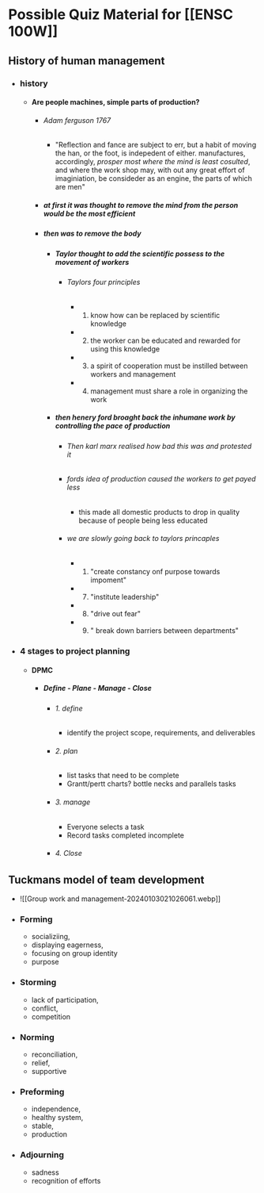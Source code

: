 
# Possible Quiz Material for [[ENSC 100W]]
## History of human management
- ### history
	- #### Are people machines, simple parts of production?
		- ###### Adam ferguson 1767
			-  "Reflection and fance are subject to err, but a habit of moving the han, or the foot, is indepedent of either. manufactures, accordingly, *prosper most where the mind is least  cosulted*, and where the work shop may, with out any great effort of imaginiation, be consideder as an engine, the parts of which are men"
		- ##### at first it was thought to remove the mind from the person would be the most efficient 
		- ##### then was to remove the body 
			- ##### Taylor  thought to add the scientific possess to the movement of workers
				- ###### Taylors four principles
					- 1. know how can be replaced by scientific knowledge
					- 2. the worker can be educated and rewarded for using this knowledge
					- 3. a spirit of cooperation must be instilled between workers and management
					- 4. management must share a role in organizing the work
			- ##### then henery ford broaght back the inhumane work by controlling the pace of production
				- ###### Then karl marx realised how bad this was and protested it
				- ###### fords idea of production caused the workers  to get payed less
					- this made all domestic products to drop in quality because of people being less educated
				- ###### we are slowly going back to taylors princaples
					- 1. "create constancy onf purpose towards impoment"
					- 7. "institute leadership"
					- 8. "drive out fear"
					- 9. " break down barriers between departments"
- ### 4 stages to project planning
	- #### DPMC
		- ##### Define - Plane - Manage - Close
			- ###### 1. define 
				- identify the project scope, requirements, and deliverables
			- ###### 2. plan
				- list tasks that need to be complete
				- Grantt/pertt charts? bottle necks and parallels tasks
			- ###### 3. manage 
				- Everyone selects a task
				- Record tasks completed incomplete 
			- ###### 4. Close


## Tuckmans model of team development
- ![[Group work and management-20240103021026061.webp]]
- ### Forming
	- socializiing, 
	- displaying eagerness, 
	- focusing on group identity 
	-  purpose
- ### Storming 
	- lack of participation, 
	- conflict, 
	- competition
- ### Norming 
	- reconciliation, 
	- relief, 
	- supportive
- ### Preforming
	- independence, 
	- healthy system, 
	- stable, 
	- production
- ### Adjourning 
	- sadness 
	- recognition of efforts